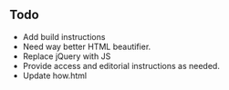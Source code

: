 ## Todo

- Add build instructions
- Need way better HTML beautifier.
- Replace jQuery with JS
- Provide access and editorial instructions as needed.
- Update how.html